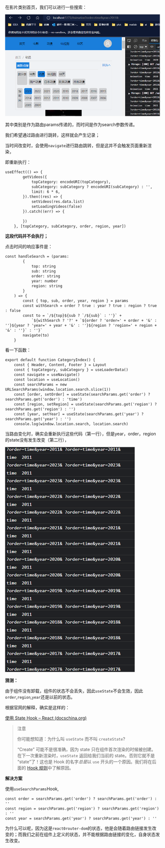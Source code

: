 在影片类别首页，我们可以进行一些搜索：

![image-20221103200757676](assets/image-20221103200757676.png)

其中类别是作为路由params传递的，而时间是作为search参数传递。

我们希望通过路由进行跳转，这样就会产生记录；

当时间改变时，会使用`navigate`进行路由跳转，但是这并不会触发页面重新渲染，

即重新执行：

```
useEffect(() => {
        getVideos({
            topCategory: encodeURI(topCategory),
            subCategory: subCategory ? encodeURI(subCategory) : '',
            limit: 6 * 6,
        }).then((res) => {
            setVideos(res.data.list)
            setLoadingVideos(false)
        }).catch((err) => {

        })
    }, [topCategory, subCategory, order, region, year])
```

**这段代码并不会执行；**

点击时间的响应事件是：

```
const handleSearch = (params:
        {
            top: string
            sub: string
            order: string
            year: number
            region: string
        }
    ) => {
        const { top, sub, order, year, region } = params
        const withSearch = order ? true : year ? true : region ? true : false
        const to = `/${top}${sub ? `/${sub}` : ''}` +
            `${withSearch ? '?' + `${order ? 'order=' + order + '&' : ''}${year ? 'year=' + year + '&' : ''}${region ? 'region=' + region + '&' : ''}` : ''}`
        navigate(to)
    }
```

看一下函数：

```
export default function CategoryIndex() {
    const { Header, Content, Footer } = Layout
    const { topCategory, subCategory } = useLoaderData()
    const navigate = useNavigate()
    const location = useLocation()
    const searchParams = new URLSearchParams(window.location.search.slice(1))
    const [order, setOrder] = useState(searchParams.get('order') ? searchParams.get('order') : 'time')
    const [region, setRegion] = useState(searchParams.get('region') ? searchParams.get('region') : '')
    const [year, setYear] = useState(searchParams.get('year') ? searchParams.get('year') : '')
    console.log(window.location.search, location.search)
```

当路由变化时，确实会重新执行这些代码（第一行），但是year，order，region的state没有发生改变（第二行），

![image-20221103202109711](assets/image-20221103202109711.png)

**猜测：**

由于组件没有卸载，组件的状态不会丢失，因此`useState`不会生效，因此`order`,`region`,`year`还是以前的状态。

根据官网的解释，确实是这样的：

[使用 State Hook – React (docschina.org)](https://react.docschina.org/docs/hooks-state.html)

> 注意
>
> 你可能想知道：为什么叫 `useState` 而不叫 `createState`?
>
> “Create” 可能不是很准确，因为 state 只在组件首次渲染的时候被创建。在下一次重新渲染时，`useState` 返回给我们当前的 state。否则它就不是 “state”了！这也是 Hook 的名字*总是*以 `use` 开头的一个原因。我们将在后面的 [Hook 规则](https://react.docschina.org/docs/hooks-rules.html)中了解原因。

**解决方案**

使用`useSearchParams`Hook,

```
const order = searchParams.get('order') ? searchParams.get('order') : ''
const region = searchParams.get('region') ? searchParams.get('region') : ''
const year = searchParams.get('year') ? searchParams.get('year') : ''
```

为什么可以呢，因为这是`react0router-dom`的状态，他是会随着路由链接发生改变的；而我们之前在组件上定义的状态，并不能根据路由链接的变化，自身状态发生改变。